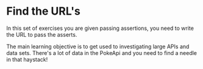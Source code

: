 # Find the URL's

In this set of exercises you are given passing assertions, you need to write the URL to pass the asserts.

The main learning objective is to get used to investigating large APIs and data sets.  There's a lot of data in the PokeApi and you need to find a needle in that haystack!
